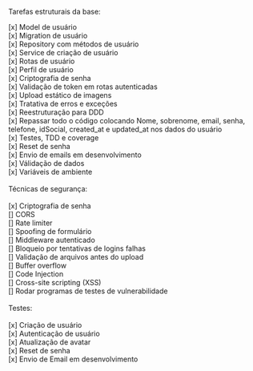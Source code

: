Tarefas estruturais da base:

[x] Model de usuário <br>
[x] Migration de usuário <br>
[x] Repository com métodos de usuário <br>
[x] Service de criação de usuário <br>
[x] Rotas de usuário <br>
[x] Perfil de usuário <br>
[x] Criptografia de senha <br>
[x] Validação de token em rotas autenticadas <br>
[x] Upload estático de imagens <br>
[x] Tratativa de erros e exceções <br>
[x] Reestruturação para DDD <br>
[x] Repassar todo o código colocando Nome, sobrenome, email, senha, telefone, idSocial, created_at e updated_at nos dados do usuário <br>
[x] Testes, TDD e coverage <br>
[x] Reset de senha <br>
[x] Envio de emails em desenvolvimento <br>
[x] Válidação de dados <br>
[x] Variáveis de ambiente <br>
<br>
Técnicas de segurança:<br>
<br>
[x] Criptografia de senha <br>
[] CORS <br>
[] Rate limiter<br>
[] Spoofing de formulário <br>
[] Middleware autenticado <br>
[] Bloqueio por tentativas de logins falhas <br>
[] Validação de arquivos antes do upload <br>
[] Buffer overflow <br>
[] Code Injection <br>
[] Cross-site scripting (XSS) <br>
[] Rodar programas de testes de vulnerabilidade <br>
<br>
Testes: <br>
<br>
[x] Criação de usuário <br>
[x] Autenticação de usuário <br>
[x] Atualização de avatar <br>
[x] Reset de senha <br>
[x] Envio de Email em desenvolvimento <br>
